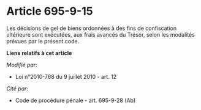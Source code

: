 # Article 695-9-15

Les décisions de gel de biens ordonnées à des fins de confiscation ultérieure sont exécutées, aux frais avancés du Trésor,
selon les modalités prévues par le présent code.

**Liens relatifs à cet article**

_Modifié par_:

  - Loi n°2010-768 du 9 juillet 2010 - art. 12

_Cité par_:

  - Code de procédure pénale - art. 695-9-28 (Ab)
